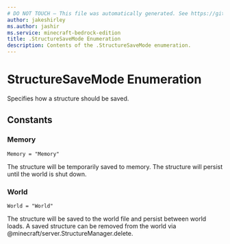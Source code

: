 ```yaml
---
# DO NOT TOUCH — This file was automatically generated. See https://github.com/mojang/minecraftapidocsgenerator to modify descriptions, examples, etc.
author: jakeshirley
ms.author: jashir
ms.service: minecraft-bedrock-edition
title: .StructureSaveMode Enumeration
description: Contents of the .StructureSaveMode enumeration.
---
```

# StructureSaveMode Enumeration

Specifies how a structure should be saved.

## Constants
### **Memory**
`Memory = "Memory"`

The structure will be temporarily saved to memory. The structure will persist until the world is shut down.
### **World**
`World = "World"`

The structure will be saved to the world file and persist between world loads. A saved structure can be removed from the world via @minecraft/server.StructureManager.delete.
